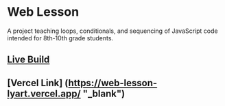 # Web Lesson

A project teaching loops, conditionals, and sequencing of JavaScript code intended for 8th-10th grade students.

## <a href="https://web-lesson-lyart.vercel.app/" target="_blank" rel="noopener">Live Build</a>

## [Vercel Link] (https://web-lesson-lyart.vercel.app/ "_blank")
